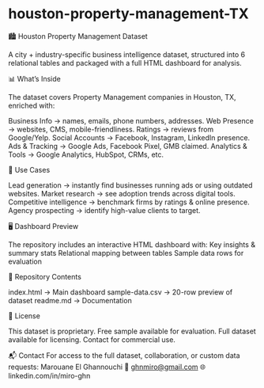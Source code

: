 # houston-property-management-TX

🏙️ Houston Property Management Dataset

A city + industry-specific business intelligence dataset, structured into 6 relational tables and packaged with a full HTML dashboard for analysis.

📊 What’s Inside

The dataset covers Property Management companies in Houston, TX, enriched with:

Business Info → names, emails, phone numbers, addresses.
Web Presence → websites, CMS, mobile-friendliness.
Ratings → reviews from Google/Yelp.
Social Accounts → Facebook, Instagram, LinkedIn presence.
Ads & Tracking → Google Ads, Facebook Pixel, GMB claimed.
Analytics & Tools → Google Analytics, HubSpot, CRMs, etc.

🎯 Use Cases

Lead generation → instantly find businesses running ads or using outdated websites.
Market research → see adoption trends across digital tools.
Competitive intelligence → benchmark firms by ratings & online presence.
Agency prospecting → identify high-value clients to target.

🖥️ Dashboard Preview

The repository includes an interactive HTML dashboard with:
Key insights & summary stats
Relational mapping between tables
Sample data rows for evaluation


📂 Repository Contents

index.html → Main dashboard
sample-data.csv → 20-row preview of dataset
readme.md → Documentation

📜 License

This dataset is proprietary.
Free sample available for evaluation.
Full dataset available for licensing.
Contact for commercial use.

📬 Contact
For access to the full dataset, collaboration, or custom data requests:
Marouane El Ghannouchi
📧 ghnmiro@gmail.com
🌐 linkedin.com/in/miro-ghn
